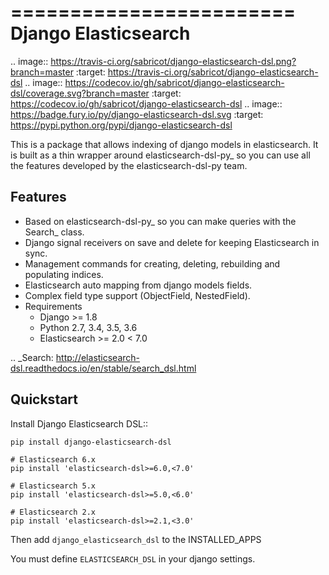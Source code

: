 ========================
Django Elasticsearch
========================

.. image:: https://travis-ci.org/sabricot/django-elasticsearch-dsl.png?branch=master
    :target: https://travis-ci.org/sabricot/django-elasticsearch-dsl
.. image:: https://codecov.io/gh/sabricot/django-elasticsearch-dsl/coverage.svg?branch=master
    :target: https://codecov.io/gh/sabricot/django-elasticsearch-dsl
.. image:: https://badge.fury.io/py/django-elasticsearch-dsl.svg
    :target: https://pypi.python.org/pypi/django-elasticsearch-dsl

This is a package that allows indexing of django models in elasticsearch. It is
built as a thin wrapper around elasticsearch-dsl-py_ so you can use all the features developed
by the elasticsearch-dsl-py team.


Features
--------

- Based on elasticsearch-dsl-py_ so you can make queries with the Search_ class.
- Django signal receivers on save and delete for keeping Elasticsearch in sync.
- Management commands for creating, deleting, rebuilding and populating indices.
- Elasticsearch auto mapping from django models fields.
- Complex field type support (ObjectField, NestedField).
- Requirements
   - Django >= 1.8
   - Python 2.7, 3.4, 3.5, 3.6
   - Elasticsearch >= 2.0 < 7.0

.. _Search: http://elasticsearch-dsl.readthedocs.io/en/stable/search_dsl.html

Quickstart
----------

Install Django Elasticsearch DSL::

    pip install django-elasticsearch-dsl

    # Elasticsearch 6.x
    pip install 'elasticsearch-dsl>=6.0,<7.0'

    # Elasticsearch 5.x
    pip install 'elasticsearch-dsl>=5.0,<6.0'

    # Elasticsearch 2.x
    pip install 'elasticsearch-dsl>=2.1,<3.0'

Then add ``django_elasticsearch_dsl`` to the INSTALLED_APPS

You must define ``ELASTICSEARCH_DSL`` in your django settings.